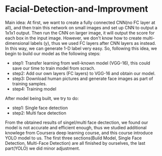 # Facial-Detection-and-Improvment

Main idea: 
At first, we want to create a fully connected CNN(no FC layer at all), and then train this network on small images and set up CNN to output a 1x1x1 output. Then run the CNN on larger image, it will output the score for each box in the input image. However, we don't know how to create multi-dimensional labels (y), thus we used FC layers after CNN layers as instead. In this way, we can generate 1-D label very easy. So, following this idea, we begin to build our model as the following steps:

- step1: Transfer learning from well-known model (VGG-16), this could save our time to train model from scrach.
- step2: Add our own layers (FC layers) to VGG-16 and obtain our model.
- step3: Download human pictures and generate face images as part of training samples.
- step4: Training model

After model being built, we try to do:
- step1: Single face detection
- step2: Multi face detection

From the obtained results of singel/multi face dectection, we found our model is not accurate and efficient enough, thus we studied additional knowlege from Coursera deep learning course, and this course introduce YOLO model to us.
The first three sections(Build Model, Single Face Detection, Multi-Face Detection) are all finished by ourselves, the last part(YOLO) we did minor adjustment.